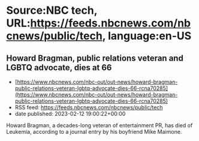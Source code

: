 # Source:NBC tech, URL:https://feeds.nbcnews.com/nbcnews/public/tech, language:en-US

## Howard Bragman, public relations veteran and LGBTQ advocate, dies at 66
 - [https://www.nbcnews.com/nbc-out/out-news/howard-bragman-public-relations-veteran-lgbtq-advocate-dies-66-rcna70285](https://www.nbcnews.com/nbc-out/out-news/howard-bragman-public-relations-veteran-lgbtq-advocate-dies-66-rcna70285)
 - RSS feed: https://feeds.nbcnews.com/nbcnews/public/tech
 - date published: 2023-02-12 19:00:22+00:00

Howard Bragman, a decades-long veteran of entertainment PR, has died of Leukemia, according to a journal entry by his boyfriend Mike Maimone.

